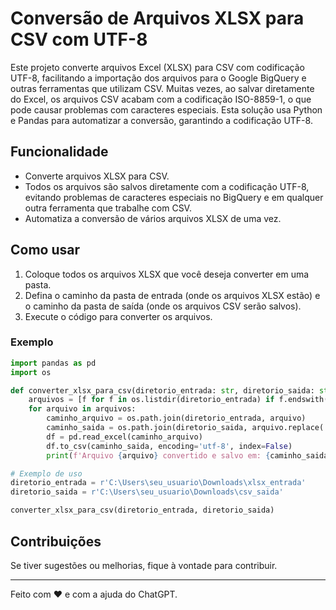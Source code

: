# Conversão de Arquivos XLSX para CSV com UTF-8

Este projeto converte arquivos Excel (XLSX) para CSV com codificação UTF-8, facilitando a importação dos arquivos para o Google BigQuery e outras ferramentas que utilizam CSV. Muitas vezes, ao salvar diretamente do Excel, os arquivos CSV acabam com a codificação ISO-8859-1, o que pode causar problemas com caracteres especiais. Esta solução usa Python e Pandas para automatizar a conversão, garantindo a codificação UTF-8.

## Funcionalidade

- Converte arquivos XLSX para CSV.
- Todos os arquivos são salvos diretamente com a codificação UTF-8, evitando problemas de caracteres especiais no BigQuery e em qualquer outra ferramenta que trabalhe com CSV.
- Automatiza a conversão de vários arquivos XLSX de uma vez.

## Como usar

1. Coloque todos os arquivos XLSX que você deseja converter em uma pasta.
2. Defina o caminho da pasta de entrada (onde os arquivos XLSX estão) e o caminho da pasta de saída (onde os arquivos CSV serão salvos).
3. Execute o código para converter os arquivos.

### Exemplo

```python
import pandas as pd
import os

def converter_xlsx_para_csv(diretorio_entrada: str, diretorio_saida: str):
    arquivos = [f for f in os.listdir(diretorio_entrada) if f.endswith('.xlsx')]
    for arquivo in arquivos:
        caminho_arquivo = os.path.join(diretorio_entrada, arquivo)
        caminho_saida = os.path.join(diretorio_saida, arquivo.replace('.xlsx', '.csv'))
        df = pd.read_excel(caminho_arquivo)
        df.to_csv(caminho_saida, encoding='utf-8', index=False)
        print(f'Arquivo {arquivo} convertido e salvo em: {caminho_saida}')

# Exemplo de uso
diretorio_entrada = r'C:\Users\seu_usuario\Downloads\xlsx_entrada'
diretorio_saida = r'C:\Users\seu_usuario\Downloads\csv_saida'

converter_xlsx_para_csv(diretorio_entrada, diretorio_saida)
```

## Contribuições

Se tiver sugestões ou melhorias, fique à vontade para contribuir.

---

Feito com ❤️ e com a ajuda do ChatGPT.
